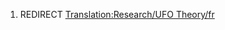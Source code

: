 1.  REDIRECT [Translation:Research/UFO
    Theory/fr](Translation:Research/UFO_Theory/fr "wikilink")